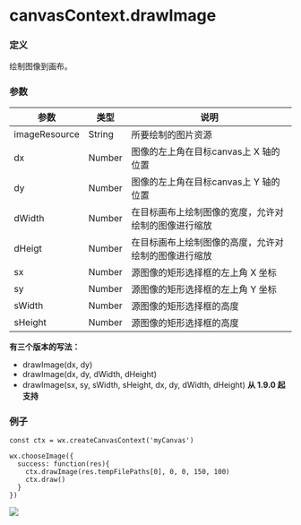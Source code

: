 <!-- https://developers.weixin.qq.com/miniprogram/dev/api/canvas/draw-image.html -->

canvasContext.drawImage
=======================

### 定义

绘制图像到画布。

### 参数

  参数            |  类型     |  说明                         
------------------|-----------|-------------------------------
  imageResource   |  String   |  所要绘制的图片资源           
  dx              |  Number   |图像的左上角在目标canvas上 X 轴的位置
  dy              |  Number   |图像的左上角在目标canvas上 Y 轴的位置
  dWidth          |  Number   |在目标画布上绘制图像的宽度，允许对绘制的图像进行缩放
  dHeigt          |  Number   |在目标画布上绘制图像的高度，允许对绘制的图像进行缩放
  sx              |  Number   |源图像的矩形选择框的左上角 X 坐标
  sy              |  Number   |源图像的矩形选择框的左上角 Y 坐标
  sWidth          |  Number   |  源图像的矩形选择框的高度     
  sHeight         |  Number   |  源图像的矩形选择框的高度     

**有三个版本的写法：**

*   drawImage(dx, dy)
*   drawImage(dx, dy, dWidth, dHeight)
*   drawImage(sx, sy, sWidth, sHeight, dx, dy, dWidth, dHeight) **从 1.9.0 起支持**

### 例子

    const ctx = wx.createCanvasContext('myCanvas')
    
    wx.chooseImage({
      success: function(res){
        ctx.drawImage(res.tempFilePaths[0], 0, 0, 150, 100)
        ctx.draw()
      }
    })
    

![](https://mp.weixin.qq.com/debug/wxadoc/dev/image/canvas/draw-image.png?t=2018413)
